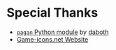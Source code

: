 # Special Thanks

- [`pagan` Python module](https://github.com/daboth/pagan) by [daboth](https://github.com/daboth)
- [Game-icons.net Website](https://game-icons.net/)
